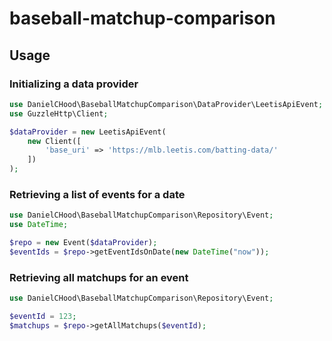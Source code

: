 # baseball-matchup-comparison

## Usage

### Initializing a data provider

```php
use DanielCHood\BaseballMatchupComparison\DataProvider\LeetisApiEvent;
use GuzzleHttp\Client;

$dataProvider = new LeetisApiEvent(
    new Client([
        'base_uri' => 'https://mlb.leetis.com/batting-data/'
    ])
);
```

### Retrieving a list of events for a date

```php
use DanielCHood\BaseballMatchupComparison\Repository\Event;
use DateTime;

$repo = new Event($dataProvider);
$eventIds = $repo->getEventIdsOnDate(new DateTime("now"));
```

### Retrieving all matchups for an event

```php
use DanielCHood\BaseballMatchupComparison\Repository\Event;

$eventId = 123;
$matchups = $repo->getAllMatchups($eventId);
```